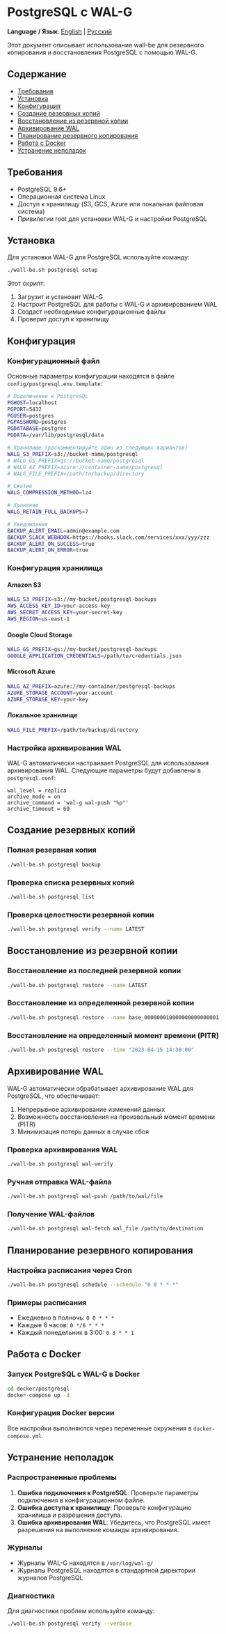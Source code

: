 # PostgreSQL с WAL-G

**Language / Язык**: [English](../en/databases/postgresql.md) | [Русский](postgresql.md)

Этот документ описывает использование wall-be для резервного копирования и восстановления PostgreSQL с помощью WAL-G.

## Содержание

- [Требования](#требования)
- [Установка](#установка)
- [Конфигурация](#конфигурация)
- [Создание резервных копий](#создание-резервных-копий)
- [Восстановление из резервной копии](#восстановление-из-резервной-копии)
- [Архивирование WAL](#архивирование-wal)
- [Планирование резервного копирования](#планирование-резервного-копирования)
- [Работа с Docker](#работа-с-docker)
- [Устранение неполадок](#устранение-неполадок)

## Требования

- PostgreSQL 9.6+
- Операционная система Linux
- Доступ к хранилищу (S3, GCS, Azure или локальная файловая система)
- Привилегии root для установки WAL-G и настройки PostgreSQL

## Установка

Для установки WAL-G для PostgreSQL используйте команду:

```bash
./wall-be.sh postgresql setup
```

Этот скрипт:

1. Загрузит и установит WAL-G
2. Настроит PostgreSQL для работы с WAL-G и архивированием WAL
3. Создаст необходимые конфигурационные файлы
4. Проверит доступ к хранилищу

## Конфигурация

### Конфигурационный файл

Основные параметры конфигурации находятся в файле `config/postgresql.env.template`:

```bash
# Подключение к PostgreSQL
PGHOST=localhost
PGPORT=5432
PGUSER=postgres
PGPASSWORD=postgres
PGDATABASE=postgres
PGDATA=/var/lib/postgresql/data

# Хранилище (раскомментируйте один из следующих вариантов)
WALG_S3_PREFIX=s3://bucket-name/postgresql
# WALG_GS_PREFIX=gs://bucket-name/postgresql
# WALG_AZ_PREFIX=azure://container-name/postgresql
# WALG_FILE_PREFIX=/path/to/backup/directory

# Сжатие
WALG_COMPRESSION_METHOD=lz4

# Хранение
WALG_RETAIN_FULL_BACKUPS=7

# Уведомления
BACKUP_ALERT_EMAIL=admin@example.com
BACKUP_SLACK_WEBHOOK=https://hooks.slack.com/services/xxx/yyy/zzz
BACKUP_ALERT_ON_SUCCESS=true
BACKUP_ALERT_ON_ERROR=true
```

### Конфигурация хранилища

#### Amazon S3

```bash
WALG_S3_PREFIX=s3://my-bucket/postgresql-backups
AWS_ACCESS_KEY_ID=your-access-key
AWS_SECRET_ACCESS_KEY=your-secret-key
AWS_REGION=us-east-1
```

#### Google Cloud Storage

```bash
WALG_GS_PREFIX=gs://my-bucket/postgresql-backups
GOOGLE_APPLICATION_CREDENTIALS=/path/to/credentials.json
```

#### Microsoft Azure

```bash
WALG_AZ_PREFIX=azure://my-container/postgresql-backups
AZURE_STORAGE_ACCOUNT=your-account
AZURE_STORAGE_KEY=your-key
```

#### Локальное хранилище

```bash
WALG_FILE_PREFIX=/path/to/backup/directory
```

### Настройка архивирования WAL

WAL-G автоматически настраивает PostgreSQL для использования архивирования WAL. Следующие параметры будут добавлены в `postgresql.conf`:

```
wal_level = replica
archive_mode = on
archive_command = 'wal-g wal-push "%p"'
archive_timeout = 60
```

## Создание резервных копий

### Полная резервная копия

```bash
./wall-be.sh postgresql backup
```

### Проверка списка резервных копий

```bash
./wall-be.sh postgresql list
```

### Проверка целостности резервной копии

```bash
./wall-be.sh postgresql verify --name LATEST
```

## Восстановление из резервной копии

### Восстановление из последней резервной копии

```bash
./wall-be.sh postgresql restore --name LATEST
```

### Восстановление из определенной резервной копии

```bash
./wall-be.sh postgresql restore --name base_000000010000000000000001
```

### Восстановление на определенный момент времени (PITR)

```bash
./wall-be.sh postgresql restore --time "2023-04-15 14:30:00"
```

## Архивирование WAL

WAL-G автоматически обрабатывает архивирование WAL для PostgreSQL, что обеспечивает:

1. Непрерывное архивирование изменений данных
2. Возможность восстановления на произвольный момент времени (PITR)
3. Минимизация потерь данных в случае сбоя

### Проверка архивирования WAL

```bash
./wall-be.sh postgresql wal-verify
```

### Ручная отправка WAL-файла

```bash
./wall-be.sh postgresql wal-push /path/to/wal/file
```

### Получение WAL-файлов

```bash
./wall-be.sh postgresql wal-fetch wal_file /path/to/destination
```

## Планирование резервного копирования

### Настройка расписания через Cron

```bash
./wall-be.sh postgresql schedule --schedule "0 0 * * *"
```

### Примеры расписания

- Ежедневно в полночь: `0 0 * * *`
- Каждые 6 часов: `0 */6 * * *`
- Каждый понедельник в 3:00: `0 3 * * 1`

## Работа с Docker

### Запуск PostgreSQL с WAL-G в Docker

```bash
cd docker/postgresql
docker-compose up -d
```

### Конфигурация Docker версии

Все настройки выполняются через переменные окружения в `docker-compose.yml`.

## Устранение неполадок

### Распространенные проблемы

1. **Ошибка подключения к PostgreSQL**: Проверьте параметры подключения в конфигурационном файле.
2. **Ошибка доступа к хранилищу**: Проверьте конфигурацию хранилища и разрешения доступа.
3. **Ошибка архивирования WAL**: Убедитесь, что PostgreSQL имеет разрешения на выполнение команды архивирования.

### Журналы

- Журналы WAL-G находятся в `/var/log/wal-g/`
- Журналы PostgreSQL находятся в стандартной директории журналов PostgreSQL

### Диагностика

Для диагностики проблем используйте команду:

```bash
./wall-be.sh postgresql verify --verbose
```